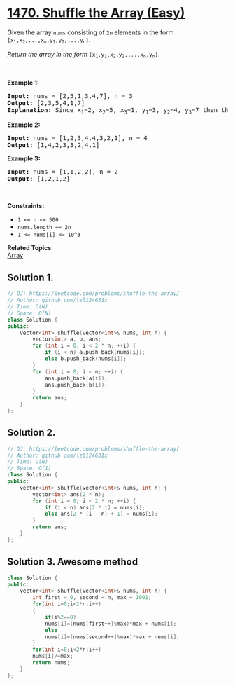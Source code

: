 # [1470. Shuffle the Array (Easy)](https://leetcode.com/problems/shuffle-the-array/)

<p>Given the array <code>nums</code> consisting of <code>2n</code> elements in the form <code>[x<sub>1</sub>,x<sub>2</sub>,...,x<sub>n</sub>,y<sub>1</sub>,y<sub>2</sub>,...,y<sub>n</sub>]</code>.</p>

<p><em>Return the array in the form</em> <code>[x<sub>1</sub>,y<sub>1</sub>,x<sub>2</sub>,y<sub>2</sub>,...,x<sub>n</sub>,y<sub>n</sub>]</code>.</p>

<p>&nbsp;</p>
<p><strong>Example 1:</strong></p>

<pre><strong>Input:</strong> nums = [2,5,1,3,4,7], n = 3
<strong>Output:</strong> [2,3,5,4,1,7] 
<strong>Explanation:</strong> Since x<sub>1</sub>=2, x<sub>2</sub>=5, x<sub>3</sub>=1, y<sub>1</sub>=3, y<sub>2</sub>=4, y<sub>3</sub>=7 then the answer is [2,3,5,4,1,7].
</pre>

<p><strong>Example 2:</strong></p>

<pre><strong>Input:</strong> nums = [1,2,3,4,4,3,2,1], n = 4
<strong>Output:</strong> [1,4,2,3,3,2,4,1]
</pre>

<p><strong>Example 3:</strong></p>

<pre><strong>Input:</strong> nums = [1,1,2,2], n = 2
<strong>Output:</strong> [1,2,1,2]
</pre>

<p>&nbsp;</p>
<p><strong>Constraints:</strong></p>

<ul>
	<li><code>1 &lt;= n &lt;= 500</code></li>
	<li><code>nums.length == 2n</code></li>
	<li><code>1 &lt;= nums[i] &lt;= 10^3</code></li>
</ul>

**Related Topics**:  
[Array](https://leetcode.com/tag/array/)

## Solution 1.

```cpp
// OJ: https://leetcode.com/problems/shuffle-the-array/
// Author: github.com/lzl124631x
// Time: O(N)
// Space: O(N)
class Solution {
public:
    vector<int> shuffle(vector<int>& nums, int n) {
        vector<int> a, b, ans;
        for (int i = 0; i < 2 * n; ++i) {
            if (i < n) a.push_back(nums[i]);
            else b.push_back(nums[i]);
        }
        for (int i = 0; i < n; ++i) {
            ans.push_back(a[i]);
            ans.push_back(b[i]);
        }
        return ans;
    }
};
```

## Solution 2.

```cpp
// OJ: https://leetcode.com/problems/shuffle-the-array/
// Author: github.com/lzl124631x
// Time: O(N)
// Space: O(1)
class Solution {
public:
    vector<int> shuffle(vector<int>& nums, int n) {
        vector<int> ans(2 * n);
        for (int i = 0; i < 2 * n; ++i) {
            if (i < n) ans[2 * i] = nums[i];
            else ans[2 * (i - n) + 1] = nums[i];
        }
        return ans;
    }
};
```

## Solution 3. Awesome method

```cpp
class Solution {
public:
    vector<int> shuffle(vector<int>& nums, int n) {
        int first = 0, second = n, max = 1001;
        for(int i=0;i<2*n;i++)
        {
            if(i%2==0)
            nums[i]=(nums[first++]%max)*max + nums[i];
            else
            nums[i]=(nums[second++]%max)*max + nums[i];
        }
        for(int i=0;i<2*n;i++)
        nums[i]/=max;
        return nums;
    }
};
```
